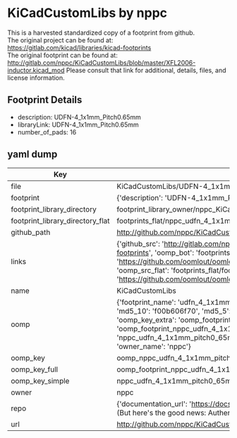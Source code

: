 # KiCadCustomLibs by nppc  
This is a harvested standardized copy of a footprint from github.  
The original project can be found at:  
https://gitlab.com/kicad/libraries/kicad-footprints  
The original footprint can be found at:
http://gitlab.com/nppc/KiCadCustomLibs/blob/master/XFL2006-inductor.kicad_mod
Please consult that link for additional, details, files, and license information.  
## Footprint Details
* description: UDFN-4_1x1mm_Pitch0.65mm  
* libraryLink: UDFN-4_1x1mm_Pitch0.65mm  
* number_of_pads: 16  
## yaml dump  
| Key | Value |  
| --- | --- |  
| file | KiCadCustomLibs/UDFN-4_1x1mm_Pitch0.65mm.kicad_mod |  
| footprint | {'description': 'UDFN-4_1x1mm_Pitch0.65mm', 'libraryLink': 'UDFN-4_1x1mm_Pitch0.65mm', 'number_of_pads': 16} |  
| footprint_library_directory | footprint_library_owner/nppc_KiCadCustomLibs |  
| footprint_library_directory_flat | footprints_flat/nppc_udfn_4_1x1mm_pitch0_65mm_udfn_4_1x1mm_pitch0_65mm/working |  
| github_path | http://github.com/nppc/KiCadCustomLibs/blob/master/UDFN-4_1x1mm_Pitch0.65mm.kicad_mod |  
| links | {'github_src': 'http://gitlab.com/nppc/KiCadCustomLibs/blob/master/XFL2006-inductor.kicad_mod', 'github_src_repo': 'https://gitlab.com/kicad/libraries/kicad-footprints', 'oomp_bot': 'footprints/nppc_udfn_4_1x1mm_pitch0_65mm_udfn_4_1x1mm_pitch0_65mm/working', 'oomp_bot_github': 'https://github.com/oomlout/oomlout_oomp_footprint_bot/tree/main/footprints/nppc_udfn_4_1x1mm_pitch0_65mm_udfn_4_1x1mm_pitch0_65mm/working', 'oomp_src_flat': 'footprints_flat/footprints_flat/nppc_udfn_4_1x1mm_pitch0_65mm_udfn_4_1x1mm_pitch0_65mm/working', 'oomp_src_flat_github': 'https://github.com/oomlout/oomlout_oomp_footprint_src/tree/main/footprints_flat/nppc_udfn_4_1x1mm_pitch0_65mm_udfn_4_1x1mm_pitch0_65mm/working'} |  
| name | KiCadCustomLibs |  
| oomp | {'footprint_name': 'udfn_4_1x1mm_pitch0_65mm', 'library_name': 'udfn_4_1x1mm_pitch0_65mm_kicad_mod', 'md5': 'f00b606f70191ffed66c578af587df6c', 'md5_10': 'f00b606f70', 'md5_5': 'f00b6', 'md5_6': 'f00b60', 'oomp_key': 'oomp_nppc_udfn_4_1x1mm_pitch0_65mm_udfn_4_1x1mm_pitch0_65mm', 'oomp_key_extra': 'oomp_footprint_nppc_udfn_4_1x1mm_pitch0_65mm_udfn_4_1x1mm_pitch0_65mm', 'oomp_key_full': 'oomp_footprint_nppc_udfn_4_1x1mm_pitch0_65mm_udfn_4_1x1mm_pitch0_65mm_f00b60', 'oomp_key_simple': 'nppc_udfn_4_1x1mm_pitch0_65mm_udfn_4_1x1mm_pitch0_65mm', 'original_filename': 'KiCadCustomLibs/UDFN-4_1x1mm_Pitch0.65mm.kicad_mod', 'owner_name': 'nppc'} |  
| oomp_key | oomp_nppc_udfn_4_1x1mm_pitch0_65mm_udfn_4_1x1mm_pitch0_65mm |  
| oomp_key_full | oomp_footprint_nppc_udfn_4_1x1mm_pitch0_65mm_udfn_4_1x1mm_pitch0_65mm |  
| oomp_key_simple | nppc_udfn_4_1x1mm_pitch0_65mm_udfn_4_1x1mm_pitch0_65mm |  
| owner | nppc |  
| repo | {'documentation_url': 'https://docs.github.com/rest/overview/resources-in-the-rest-api#rate-limiting', 'message': "API rate limit exceeded for 84.66.173.59. (But here's the good news: Authenticated requests get a higher rate limit. Check out the documentation for more details.)"} |  
| url | http://github.com/nppc/KiCadCustomLibs |  

